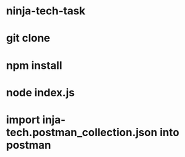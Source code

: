# ninja-tech-task
# git clone
# npm install
# node index.js
# import inja-tech.postman_collection.json into postman
